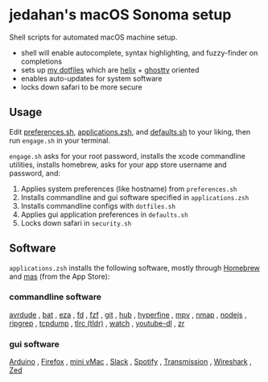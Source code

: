 # jedahan's macOS Sonoma setup

Shell scripts for automated macOS machine setup.

- shell will enable autocomplete, syntax highlighting, and fuzzy-finder on completions
- sets up [my dotfiles](https://github.com/jedahan/dotfiles) which are [helix](https://helix-editor.com) + [ghostty](https://mitchellh.com/ghostty) oriented
- enables auto-updates for system software
- locks down safari to be more secure

## Usage

Edit [preferences.sh](/preferences.sh), [applications.zsh](/applications.zsh), and [defaults.sh](/defaults.sh) to your liking, then run `engage.sh` in your terminal.

`engage.sh` asks for your root password, installs the xcode commandline utilities, installs homebrew, asks for your app store username and password, and:

  1. Applies system preferences (like hostname) from `preferences.sh`
  2. Installs commandline and gui software specified in `applications.zsh`
  3. Installs commandline configs with `dotfiles.sh`
  4. Applies gui application preferences in `defaults.sh`
  5. Locks down safari in `security.sh`

## Software

`applications.zsh` installs the following software, mostly through [Homebrew](http://brew.sh) and [mas](https://github.com/mas-cli/mas) (from the App Store):

### commandline software

[avrdude](www.nongnu.org/avrdude)
, [bat](github.com/sharkdp/bat)
, [eza](eza.rocks/)
, [fd](github.com/sharkdp/fd)
, [fzf](github.com/junegunn/fzf)
, [git](git-scm.com)
, [hub](hub.github.com)
, [hyperfine](github.com/sharkdp/hyperfine)
, [mpv](mpv.io)
, [nmap](nmap.org)
, [nodejs](nodejs.org)
, [ripgrep](blog.burntsushi.net/ripgrep)
, [tcpdump](tcpdump.org)
, [tlrc (tldr)](tldr.sh/tlrc)
, [watch](procps.sourceforge.net)
, [youtube-dl](rg3.github.io/youtube-dl)
, [zr](github.com/jedahan/zr)

### gui software

[Arduino](arduino.cc)
, [Firefox](mozilla.org)
, [mini vMac](www.gryphel.com/c/minivmac)
, [Slack](slack.com)
, [Spotify](spotify.com)
, [Transmission](transmissionbt.com)
, [Wireshark](wireshark.org)
, [Zed](zed.dev)
